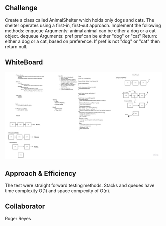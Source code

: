 ## Challenge
Create a class called AnimalShelter which holds only dogs and cats.
The shelter operates using a first-in, first-out approach.
Implement the following methods:
enqueue
Arguments: animal
animal can be either a dog or a cat object.
dequeue
Arguments: pref
pref can be either "dog" or "cat"
Return: either a dog or a cat, based on preference.
If pref is not "dog" or "cat" then return null.

## WhiteBoard
![Whiteboard](img/stack-queue-animal-shelter.jpg)
## Approach & Efficiency
The test were straight forward testing methods.
Stacks and queues have time complexity O(1) and space complexity of  O(n).
## Collaborator
Roger Reyes
